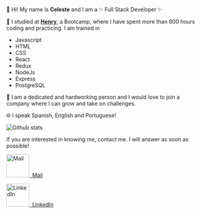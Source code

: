 <!---
celestedubini/celestedubini is a ✨ special ✨ repository because its `README.md` (this file) appears on your GitHub profile.
You can click the Preview link to take a look at your changes.
--->


👋 Hi! My name is **Celeste** and I am a ✨ Full Stack Developer	✨  

🚀 I studied at **[Henry](https://www.soyhenry.com/)**, a Bootcamp, where I have spent more than 800 hours coding and practicing.
I am trained in 
* Javascript
* HTML
* CSS
* React
* Redux
* NodeJs
* Express
* PostgreSQL  
  
🤩 I am a dedicated and hardworking person and I would love to join a company where I can grow and take on challenges.  

🌐 I speak Spanish, English and Portuguese!

![Github stats](https://github-readme-stats.vercel.app/api?username=celestedubini&theme=omni&show_icons=true&count_private=true)

If you are interested in knowing me, contact me. I will answer as soon as possible!  
<p><a href="mailto:celestedubini@gmail.com"><img width="60px" height="60px" src="https://cdn.icon-icons.com/icons2/17/PNG/256/gmail_mail_2217.png" alt="Mail">&nbsp;&nbsp;Mail</p>
<p><a href="https://www.linkedin.com/in/maria-celeste-dubini/"><img width="60px" height="60px" src="https://cdn.icon-icons.com/icons2/2037/PNG/512/in_linked_linkedin_media_social_icon_124259.png" alt="LinkedIn">&nbsp;&nbsp;LinkedIn</p>  

<!---
![Visits Badge](https://badges.pufler.dev/visits/celestedubini/celestedubini)
--->

